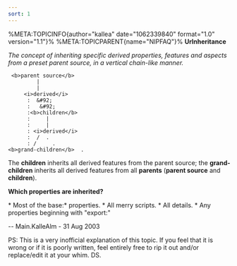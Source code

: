```yaml
---
sort: 1
---
```


%META:TOPICINFO{author=\"kallea\" date=\"1062339840\" format=\"1.0\"
version=\"1.1\"}% %META:TOPICPARENT{name=\"NIPFAQ\"}% **UrInheritance**

*The concept of inheriting specific derived properties, features and
aspects from a preset parent source, in a vertical chain-like manner.*

     <b>parent source</b>
             |
             |
         <i>derived</i>
          :  &#92;
          :   &#92;
          :<b>children</b>
          :     |
          :     |
          : <i>derived</i>
          :  /  .
          : /     .
    <b>grand-children</b>  .

The **children** inherits all derived features from the parent source;
the **grand-children** inherits all derived features from all
**parents** (**parent source** and **children**).

**Which properties are inherited?**

\* Most of the base:\* properties. \* All merry scripts. \* All details.
\* Any properties beginning with \"export:\"

\-- Main.KalleAlm - 31 Aug 2003

PS: This is a very inofficial explanation of this topic. If you feel
that it is wrong or if it is poorly written, feel entirely free to rip
it out and/or replace/edit it at your whim. DS.
